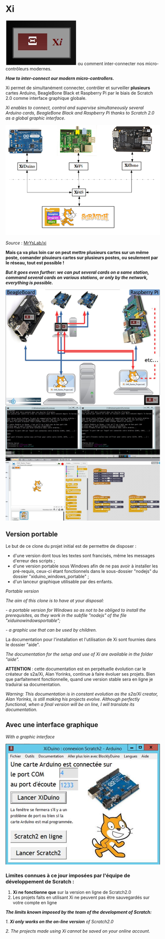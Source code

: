 Xi
======
![](https://github.com/technologiescollege/XiDuino-Windows-Portable/blob/master/aide/0-presentation/Xi.png) ou comment inter-connecter nos micro-contrôleurs modernes.

_**How to inter-connect our modern micro-controllers.**_

Xi permet de simultanément connecter, contrôler et surveiller **plusieurs** cartes Arduino, BeagleBone Black et Raspberry Pi par le biais de Scratch 2.0 comme interface graphique globale.

_Xi enables to connect, control and supervise simultaneously several Arduino cards, BeagleBone Black and Raspberry Pi thanks to Scratch 2.0 as a global graphic interface._

![](https://github.com/technologiescollege/XiDuino-Windows-Portable/blob/master/aide/0-presentation/Screenshot%20-%2008192014%20-%2003-20-36%20PM.png)


_Source_ : [MrYsLab/xi](https://github.com/MrYsLab/xi)

**Mais ça va plus loin car on peut mettre plusieurs cartes sur un même poste, comander plsuieurs cartes sur plusieurs postes, ou seulement par le réseau, tout est possible !**

**_But it goes even further: we can put several cards on a same station, command several cards on various stations, or only by the network, everything is possible._**

![](https://github.com/technologiescollege/XiDuino-Windows-Portable/blob/master/aide/diapo_globale.JPG)
![](https://github.com/technologiescollege/XiDuino-Windows-Portable/blob/master/aide/Exemple_2_arduino_1_PC.JPG)

## Version portable

Le but de ce clone du projet initial est de permettre de disposer :
- d'une version dont tous les textes sont francisés, même les messages d'erreur des scripts ;
- d'une version portable sous Windows afin de ne pas avoir à installer les pré-requis, ceux-ci étant fonctionnels dans le sous-dossier "nodejs" du dossier "xiduino_windows_portable" ;
- d'un lanceur graphique utilisable par des enfants.

_Portable version_

_The aim of this clone is to have at your disposal:_

_- a portable version for Windows so as not to be obliged to install the prerequisites, as they work in the subfile "nodejs" of the file "xiduinowindowsportable";_

_- a graphic use that can be used by children._

La documentation pour l'installation et l'utilisation de Xi sont fournies dans le dossier "aide".

_The documentation for the setup and use of Xi are available in the folder "aide"._

**ATTENTION** : cette documentation est en perpétuelle évolution car le créateur de s2a/Xi, Alan Yorinks, continue à faire évoluer ses projets. Bien que parfaitement fonctionnelle, quand une version stable sera en ligne je traduirai sa documentation.

_Warning: This documentation is in constant evolution as the s2a/Xi creator, Alan Yorinks, is still making his projects evolve. Although perfectly functional, when a final version will be on line, I will translate its documentation._

## Avec une interface graphique
_With a graphic interface_

![](https://github.com/technologiescollege/XiDuino-Windows-Portable/blob/master/aide/Capture_EXE.JPG)

### Limites connues à ce jour imposées par l'équipe de développement de Scratch :
1. **Xi ne fonctionne que** sur la version en ligne de Scratch2.0
2. Les projets faits en utilisant Xi ne peuvent pas être sauvegardés sur votre compte en ligne

**_The limits known imposed by the team of the development of Scratch:_**

_1. **Xi only works on the on-line version** of Scratch2.0_

_2. The projects made using Xi cannot be saved on your online account._ 


